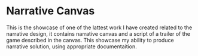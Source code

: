 # Narrative Canvas
This is the showcase of one of the lattest work I have created related to the narrative design, it contains narrative canvas and a script of a trailer of the game described in the canvas. This showcase my ability to produce narrative solution, using appropriate documentaition.
